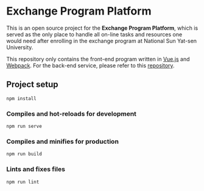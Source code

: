 # Exchange Program Platform
This is an open source project for the **Exchange Program Platform**, which is served as the only place to handle all on-line tasks and resources one would need after enrolling in the exchange program at National Sun Yat-sen University.

This repository only contains the front-end program written in [Vue.js](https://v3.vuejs.org) and [Webpack](https://webpack.js.org). For the back-end service, please refer to this [repository](https://github.com/nsysu-oia/exchange-backend).

## Project setup
```
npm install
```

### Compiles and hot-reloads for development
```
npm run serve
```

### Compiles and minifies for production
```
npm run build
```

### Lints and fixes files
```
npm run lint
```


